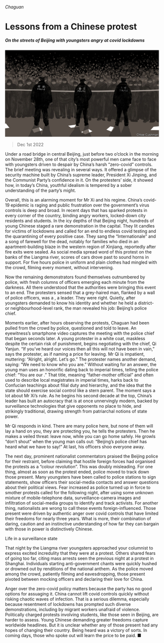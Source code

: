 ###### Chaguan

# Lessons from a Chinese protest 

##### On the streets of Beijing with youngsters angry at covid lockdowns 

![image](images/20221203_CND000.jpg) 

> Dec 1st 2022 

Under a road bridge in central Beijing, just before two o’clock in the morning on November 28th, one of that city’s most powerful men came face to face with youngsters driven to despair by China’s harsh “zero-covid” controls. The brief meeting was revealing in several ways. It offered a glimpse of the security machine built by China’s supreme leader, President Xi Jinping, and the Communist Party’s confidence in it. On the protesters’ side, it showed how, in today’s China, youthful idealism is tempered by a sober understanding of the party’s might.

Overall, this is an alarming moment for Mr Xi and his regime. China’s covid-19 epidemic is raging and public frustration over the government’s virus controls is deep and broad. In recent days that has sparked protests in every corner of the country, binding angry workers, locked-down city residents and students. In the icy depths of that Beijing night, hundreds of young Chinese staged a rare demonstration in the capital. They lit candles for victims of lockdowns and called for an end to endless covid testing and the quarantining of every positive case. They sang the “Internationale” and a song of farewell for the dead, notably for families who died in an apartment-building blaze in the western region of Xinjiang, reportedly after fire exits were sealed. As social media spread word of this protest on the banks of the Liangma river, scores of cars drove past to sound horns in support. For five hours police in uniform and plain clothes had mingled with the crowd, filming every moment, without intervening. 

Now the remaining demonstrators found themselves outnumbered by police, with fresh columns of officers emerging each minute from the darkness. All there understood that the authorities were bringing this event to an end. The protesters sensed that a grey-haired man, flanked by a wall of police officers, was a , a leader. They were right. Quietly, after youngsters demanded to know his identity and whether he held a district- or neighbourhood-level rank, the man revealed his job: Beijing’s police chief.

Moments earlier, after hours observing the protests, Chaguan had been pulled from the crowd by police, questioned and told to leave. An eyewitness’s smartphone video captures the meeting with the police chief that began seconds later. A young protester in a white coat, maskless despite the certain risk of punishment, begins negotiating with the chief, Qi Yanjun. “If you’ve heard our voices then all this will not have been in vain,” says the protester, as if naming a price for leaving. Mr Qi is impatient, muttering: “Alright, alright. Let’s go.” The protester names another demand, saying: “We need to know who you are.” Without waiting for an answer, the young man uses an honorific dating back to imperial times, telling the police chief: “You are our .” That title, meaning “father-mother official” and often used to describe local magistrates in imperial times, harks back to Confucian teachings about filial duty and hierarchy, and the idea that the state should exercise social control like a stern parent. The moment says a lot about Mr Xi’s rule. As he begins his second decade at the top, China’s leader has built an autocracy that is at once unnervingly modern, backed by surveillance technologies that give opponents no place to hide, and strikingly traditional, drawing strength from patriarchal notions of state power. 

Mr Qi responds in kind. There are many police here, but none of them will lay a hand on you, they are protecting you, he tells the protesters. Then he makes a veiled threat: leave now, while you can go home safely. He growls “don’t shout” when the young man calls out: “Beijing’s police chief has heard what we have to say!” At last, his officers shoo everyone away.

The next day, prominent nationalist commentators praised the Beijing police for their restraint, before claiming that hostile foreign forces had organised the protests as a “colour revolution”. This was doubly misleading. For one thing, almost as soon as the protest ended, police moved to track down those present. Many youngsters have been called to police stations to sign statements, show officers their social-media contacts and answer questions about their political views. Fear increased as police turned up in force to smother protests called for the following night, after using some unknown mixture of mobile-telephone data, surveillance-camera images and infiltration of social-media groups to identify and track activists. For another thing, nationalists are wrong to call these events foreign-influenced. Those present were driven by authentic anger over covid controls that have limited their freedoms for nearly three years. What is more, their combination of daring, caution and an instinctive understanding of how far they can bargain with those in power is distinctively Chinese.

Life in a surveillance state

That night by the Liangma river youngsters approached your columnist to express excited incredulity that they were at a protest. Others shared fears of going too far, citing mass arrests seen the previous night at a protest in Shanghai. Individuals starting anti-government chants were quickly hushed or drowned out by renditions of the national anthem. As the police moved among the crowd, patiently filming and eavesdropping, those present pivoted between mocking officers and declaring their love for China. 

Anger over the zero-covid policy matters because the party has no good options for assuaging it. China cannot lift covid controls quickly without risking chaotic waves of infection. That is a serious dilemma, especially because resentment of lockdowns has prompted such diverse demonstrations, including by migrant workers unafraid of violence. Politically charged protests involving students, like those seen in Beijing, are harder to assess. Young Chinese demanding greater freedoms capture worldwide headlines. But it is unclear whether any of those present had any hopes of changing their country. Being heard was a victory of sorts. In coming days, those who spoke out will learn the price to be paid. ■






